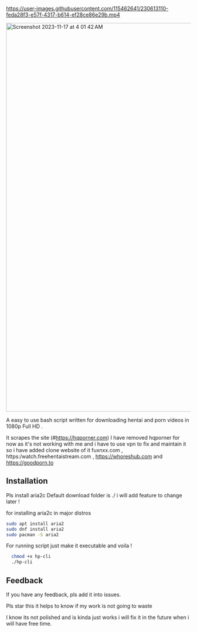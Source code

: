 





https://user-images.githubusercontent.com/115462641/230613110-feda28f3-e57f-4317-b614-ef28ce86e29b.mp4


<img width="1058" alt="Screenshot 2023-11-17 at 4 01 42 AM" src="https://github.com/rustyinfinity/hentai-porn-cli/assets/115462641/e6e6e36f-f182-4ac5-ae78-ea98630eb318">





A easy to use bash script written for downloading hentai and porn videos in 1080p Full HD .

It scrapes the site (#https://hqporner.com) I have removed hqporner for now as it's not working with me and i have to use vpn to fix and maintain it so i have added clone website of it fuxnxx.com , https:/watch.freehentaistream.com , https://whoreshub.com and https://goodporn.to


## Installation

Pls install aria2c
Default download folder is ./ i will add feature to change later !

for installing aria2c in major distros 
```bash
sudo apt install aria2
sudo dnf install aria2
sudo pacman -S aria2
```
For running script just make it executable and voila !

```bash
  chmod +x hp-cli
  ./hp-cli
```
    
## Feedback

If you have any feedback,  pls add it into issues.

Pls star this it helps to know if my work is not going to waste

I know its not polished and is kinda just works i will fix it in the future when i will have free time.

